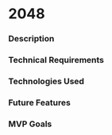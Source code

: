 # 2048 

### Description


### Technical Requirements


### Technologies Used


### Future Features

### MVP Goals


